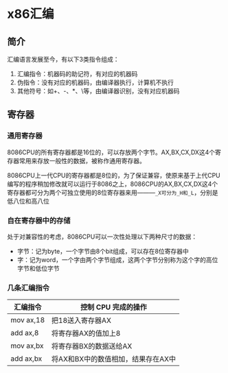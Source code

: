 # x86汇编
## 简介
汇编语言发展至今，有以下3类指令组成：
1. 汇编指令：机器码的助记符，有对应的机器码
2. 伪指令：没有对应的机器码，由编译器执行，计算机不执行
3. 其他符号：如+、-、*、\等，由编译器识别，没有对应机器码

## 寄存器
### 通用寄存器
8086CPU的所有寄存器都是16位的，可以存放两个字节。AX,BX,CX,DX这4个寄存器常用来存放一般性的数据，被称作通用寄存器。

8086CPU上一代CPU的寄存器都是8位的，为了保证兼容，使原来基于上代CPU编写的程序稍加修改就可以运行于8086之上，8086CPU的AX,BX,CX,DX这4个寄存器都可分为两个可独立使用的8位寄存器来用———```_X可分为_H和_L```，分别是低八位和高八位

### 自在寄存器中的存储
处于对兼容性的考虑，8086CPU可以一次性处理以下两种尺寸的数据：
* 字节：记为byte，一个字节由8个bit组成，可以存在8位寄存器中
* 字：记为word，一个字由两个字节组成，这两个字节分别称为这个字的高位字节和低位字节

### 几条汇编指令
| 汇编指令 | 控制 CPU 完成的操作 |
|---------|--------------------|
|mov ax,18|把18送入寄存器AX|
|add ax,8|将寄存器AX的值加上8|
|mov ax,bx|将寄存器BX的数据送给AX|
|add ax,bx|将AX和BX中的数值相加，结果存在AX中|